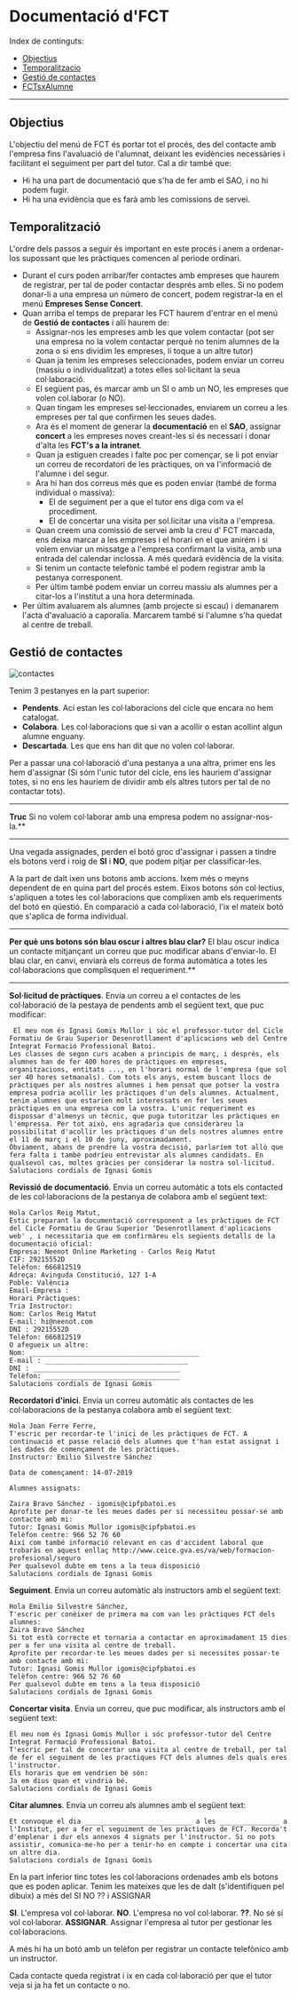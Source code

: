 # Documentació d'FCT

Index de continguts:

* [Objectius](#objectius)
* [Temporalitzacio](#temporalitzacio)
* [Gestió de contactes](#gestio-de-contactes)
* [FCTsxAlumne](#fctxalumne)

___

## Objectius

L'objectiu del menú de FCT és portar tot el procés, des del contacte amb l'empresa fins l'avaluació de l'alumnat, deixant les evidències necessàries i facilitant el seguiment per part del tutor.
Cal a dir també que:

* Hi ha una part de documentació que s'ha de fer amb el SAO, i no hi podem fugir.
* Hi ha una evidència que es farà amb les comissions de servei.

## Temporalització

L'ordre dels passos a seguir és important en este procés i anem a ordenar-los supossant que les pràctiques comencen al periode ordinari.

* Durant el curs poden arribar/fer contactes amb empreses que haurem de registrar, per tal de poder contactar després amb elles. Si no podem donar-li a una empresa un número de concert, podem registrar-la en el menú **Empreses Sense Concert**.
* Quan arriba el temps de preparar les FCT haurem d'entrar en el menú de **Gestió de contactes** i allí haurem de:
	* Assignar-nos les empreses amb les que volem contactar (pot ser una empresa no la volem contactar perquè no tenim alumnes de la zona o si ens dividim les empreses, li toque a un altre tutor)
	* Quan ja tenim les empreses seleccionades, podem enviar un correu (massiu o individualitzat) a totes elles sol·licitant la seua col·laboració.
	* El següent pas, és marcar amb un SI o amb un NO, les empreses que volen col.laborar (o NO).
	* Quan tingam les empreses sel·leccionades, enviarem un correu a les empreses per tal que confirmen les seues dades.
	* Ara és el moment de generar la **documentació** en el **SAO**, assignar **concert** a les empreses noves creant-les si és necessari i donar d'alta les **FCT's a la intranet**.
	* Quan ja estiguen creades i falte poc per començar, se li pot enviar un correu de recordatori de les pràctiques, on va l'informació de l'alumne i del segur.
	* Ara hi han dos correus més que es poden enviar (també de forma individual o massiva):
		* El de seguiment per a que el tutor ens diga com va el procediment.
		* El de concertar una visita per sol.licitar una visita a l'empresa.
	* Quan creem una comissió de servei amb la creu d' FCT marcada, ens deixa marcar a les empreses i el horari en el que anirém i si volem enviar un missatge a l'empresa confirmant la visita, amb una entrada del calendar inclossa. A més quedarà evidència de la visita.
	* Si tenim un contacte telefònic també el podem registrar amb la pestanya corresponent.
	* Per últim també podem enviar un correu massiu als alumnes per a citar-los a l'institut a una hora determinada.
* Per últim avaluarem als alumnes (amb projecte si escau) i demanarem l'acta d'avaluació a caporalia. Marcarem també si l'alumne s'ha quedat al centre de treball.

## Gestió de contactes

![contactes](/img/fct/01-gestion-contactes.png)

Tenim 3 pestanyes en la part superior:

* **Pendents**. Ací estan les col·laboracions del cicle que encara no hem catalogat.
* **Colabora**. Les col·laboracions que si van a acollir o estan acollint algun alumne enguany.
* **Descartada**. Les que ens han dit que no volen col·laborar.

Per a passar una col·laboració d'una pestanya a una altra, primer ens les hem d'assignar (Si sóm l'unic tutor del cicle, ens les hauriem d'assignar totes, si no ens les hauriem de dividir amb els altres tutors per tal de no contactar tots).
___
**Truc** Si no volem col·laborar amb una empresa podem no assignar-nos-la.**
___

Una vegada assignades, perden el botó groc d'assignar i passen a tindre els botons verd i roig de **SI** i **NO**, que podem pitjar per classificar-les.

A la part de dalt ixen uns botons amb accions. Ixem més o meyns dependent de en quina part del procés estem. Eixos botons són col·lectius, s'apliquen a totes les col·laboracions que complixen amb els requeriments del botó en qüestió. 
En comparació a cada col·laboració, l'ix el mateix botó que s'aplica de forma individual.

___
**Per què uns botons són blau oscur i altres blau clar?** El blau oscur indica un contacte mitjançant un correu que puc modificar abans d'enviar-lo. El blau clar, en canvi, enviarà els correus de forma automàtica a totes les col·laboracions que complisquen el requeriment.**
___

**Sol·licitud de pràctiques**. Envia un correu a el contactes de les col·laboració de la pestaya de pendents amb el següent text, que puc modificar:

~~~ 
 El meu nom és Ignasi Gomis Mullor i sóc el professor-tutor del Cicle Formatiu de Grau Superior Desenrotllament d'aplicacions web del Centre Integrat Formació Professional Batoi.
Les classes de segon curs acaben a principis de març, i després, els alumnes han de fer 400 hores de pràctiques en empreses, organitzacions, entitats ..., en l'horari normal de l'empresa (que sol ser 40 hores setmanals). Com tots els anys, estem buscant llocs de pràctiques per als nostres alumnes i hem pensat que potser la vostra empresa podria acollir les pràctiques d'un dels alumnes. Actualment, tenim alumnes que estarien molt interessats en fer les seues pràctiques en una empresa com la vostra. L'unic requeriment es dispossar d'almenys un tècnic, que puga tutoritzar les pràctiques en l'empressa. Per tot això, ens agradaria que consideràreu la possibilitat d'acollir les pràctiques d'un dels nostres alumnes entre el 11 de març i el 10 de juny, aproximadament.
Òbviament, abans de prendre la vostra decisió, parlaríem tot allò que fera falta i també podríeu entrevistar als alumnes candidats. En qualsevol cas, moltes gràcies per considerar la nostra sol·licitud.
Salutacions cordials de Ignasi Gomis
~~~ 
    
**Revissió de documentació**. Envia un correu automàtic a tots els contacted de les col·laboracions de la pestanya de colabora amb el següent text:

~~~ 
Hola Carlos Reig Matut,
Estic preparant la documentació corresponent a les pràctiques de FCT del Cicle Formatiu de Grau Superior 'Desenrotllament d'aplicacions web' , i necessitaria que em confirmàreu els següents detalls de la documentació oficial:
Empresa: Neenot Online Marketing - Carlos Reig Matut
CIF: 29215552D
Telèfon: 666812519
Adreça: Avinguda Constitució, 127 1-A
Poble: València
Email-Empresa :
Horari Pràctiques:
Tria Instructor:
Nom: Carlos Reig Matut
E-mail: hi@neenot.com
DNI : 29215552D
Telèfon: 666812519
O afegueix un altre:
Nom: ___________________________________________
E-mail : ____________________________________
DNI : _____________________________________
Telèfon: __________________________________
Salutacions cordials de Ignasi Gomis
~~~ 
  

**Recordatori d'inici**. Envia un correu automàtic als contactes de les col·laboracions de la pestanya colabora amb el següent text:

~~~ 
Hola Joan Ferre Ferre,
T'escric per recordar-te l'inici de les pràctiques de FCT. A continuació et passe relació dels alumnes que t'han estat assignat i les dades de començament de les pràctiques.
Instructor: Emilio Silvestre Sánchez

Data de començament: 14-07-2019

Alumnes assignats:

Zaira Bravo Sánchez - igomis@cipfpbatoi.es
Aprofite per donar-te les meues dades per si necessiteu possar-se amb contacte amb mi:
Tutor: Ignasi Gomis Mullor igomis@cipfpbatoi.es 
Telèfon centre: 966 52 76 60 
Així com també informació relevant en cas d'accident laboral que trobaràs en aquest enllaç http://www.ceice.gva.es/va/web/formacion-profesional/seguro
Per qualsevol dubte em tens a la teua disposició
Salutacions cordials de Ignasi Gomis
~~~ 

**Seguiment**. Envia un correu automàtic als instructors amb el següent text:

~~~ 
Hola Emilio Silvestre Sánchez,
T'escric per conèixer de primera ma com van les pràctiques FCT dels alumnes:
Zaira Bravo Sánchez
Si tot està correcte et tornaria a contactar en aproximadament 15 dies per a fer una visita al centre de treball.
Aprofite per recordar-te les meues dades per si necessites possar-te amb contacte amb mi:
Tutor: Ignasi Gomis Mullor igomis@cipfpbatoi.es 
Telèfon centre: 966 52 76 60 
Per qualsevol dubte em tens a la teua disposició
Salutacions cordials de Ignasi Gomis
~~~

**Concertar visita**. Envia un correu, que puc modificar, als instructors amb el següent text:

~~~
El meu nom és Ignasi Gomis Mullor i sóc professor-tutor del Centre Integrat Formació Professional Batoi.
T'escric per tal de concertar una visita al centre de treball, per tal de fer el seguiment de les practiques FCT dels alumnes dels quals eres l'instructor.
Els horaris que em vendrien bé són:
Ja em dius quan et vindria bé.
Salutacions cordials de Ignasi Gomis
~~~

**Citar alumnes**. Envia un correu als alumnes amb el següent text:

~~~
Et convoque el dia ___________________________ a les _______________ a l'Institut, per a fer el seguiment de les pràctiques de FCT. Recorda't d'emplenar i dur els annexos 4 signats per l'instructor. Si no pots assistir, comunica-me-ho per a tenir-ho en compte i concertar una cita un altre dia.
Salutacions cordials de Ignasi Gomis
~~~

En la part inferior tinc totes les col·laboracions ordenades amb els botons que es poden aplicar. Tenim les mateixes que les de dalt (s'identifiquen pel dibuix) a més del SI NO ?? i ASSIGNAR

**SI**. L'empresa vol col·laborar.
**NO**. L'empresa no vol col·laborar.
**??**. No sé si vol col·laborar.
**ASSIGNAR**. Assignar l'empresa al tutor per gestionar les col·laboracions.

A més hi ha un botó amb un telèfon per registrar un contacte telefònico amb un instructor.

Cada contacte queda registrat i ix en cada col·laboració per que el tutor veja si ja ha fet un contacte o no.